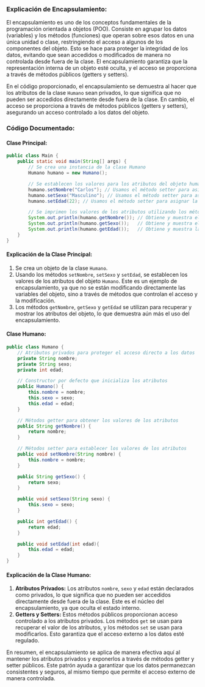 
### Explicación de Encapsulamiento:
El encapsulamiento es uno de los conceptos fundamentales de la programación orientada a objetos (POO). Consiste en agrupar los datos (variables) y los métodos (funciones) que operan sobre esos datos en una única unidad o clase, restringiendo el acceso a algunos de los componentes del objeto. Esto se hace para proteger la integridad de los datos, evitando que sean accedidos o modificados de manera no controlada desde fuera de la clase. El encapsulamiento garantiza que la representación interna de un objeto esté oculta, y el acceso se proporciona a través de métodos públicos (getters y setters).

En el código proporcionado, el encapsulamiento se demuestra al hacer que los atributos de la clase `Humano` sean privados, lo que significa que no pueden ser accedidos directamente desde fuera de la clase. En cambio, el acceso se proporciona a través de métodos públicos (getters y setters), asegurando un acceso controlado a los datos del objeto.

### Código Documentado:

#### Clase Principal:
```java
public class Main {
    public static void main(String[] args) {
        // Se crea una instancia de la clase Humano
        Humano humano = new Humano();

        // Se establecen los valores para los atributos del objeto humano
        humano.setNombre("Carlos"); // Usamos el método setter para asignar el nombre
        humano.setSexo("Masculino"); // Usamos el método setter para asignar el sexo
        humano.setEdad(22); // Usamos el método setter para asignar la edad

        // Se imprimen los valores de los atributos utilizando los métodos getter
        System.out.println(humano.getNombre()); // Obtiene y muestra el nombre
        System.out.println(humano.getSexo());   // Obtiene y muestra el sexo
        System.out.println(humano.getEdad());   // Obtiene y muestra la edad
    }
}
```

#### Explicación de la Clase Principal:
1. Se crea un objeto de la clase `Humano`.
2. Usando los métodos `setNombre`, `setSexo` y `setEdad`, se establecen los valores de los atributos del objeto `Humano`. Este es un ejemplo de encapsulamiento, ya que no se están modificando directamente las variables del objeto, sino a través de métodos que controlan el acceso y la modificación.
3. Los métodos `getNombre`, `getSexo` y `getEdad` se utilizan para recuperar y mostrar los atributos del objeto, lo que demuestra aún más el uso del encapsulamiento.

#### Clase Humano:
```java
public class Humano {
    // Atributos privados para proteger el acceso directo a los datos
    private String nombre;
    private String sexo;
    private int edad;

    // Constructor por defecto que inicializa los atributos
    public Humano() {
        this.nombre = nombre;
        this.sexo = sexo;
        this.edad = edad;
    }

    // Métodos getter para obtener los valores de los atributos
    public String getNombre() {
        return nombre;
    }

    // Métodos setter para establecer los valores de los atributos
    public void setNombre(String nombre) {
        this.nombre = nombre;
    }

    public String getSexo() {
        return sexo;
    }

    public void setSexo(String sexo) {
        this.sexo = sexo;
    }

    public int getEdad() {
        return edad;
    }

    public void setEdad(int edad){
        this.edad = edad;
    }
}
```

#### Explicación de la Clase Humano:
1. **Atributos Privados:** Los atributos `nombre`, `sexo` y `edad` están declarados como privados, lo que significa que no pueden ser accedidos directamente desde fuera de la clase. Este es el núcleo del encapsulamiento, ya que oculta el estado interno.
2. **Getters y Setters:** Estos métodos públicos proporcionan acceso controlado a los atributos privados. Los métodos `get` se usan para recuperar el valor de los atributos, y los métodos `set` se usan para modificarlos. Esto garantiza que el acceso externo a los datos esté regulado.

En resumen, el encapsulamiento se aplica de manera efectiva aquí al mantener los atributos privados y exponerlos a través de métodos getter y setter públicos. Este patrón ayuda a garantizar que los datos permanezcan consistentes y seguros, al mismo tiempo que permite el acceso externo de manera controlada.